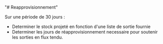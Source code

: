 "# Reapprovisionnement" 


Sur une période de 30 jours :
   - Determiner le stock projeté en fonction d'une liste de sortie fournie 
   - Determiner les jours de réapprovisionnement necessaire pour soutenir les sorties en flux tendu.
